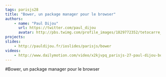 ```yaml
---
tags: parisjs28
title: "Bower, un package manager pour le browser"
authors:
    - name: "Paul Dijou"
      url: https://twitter.com/paul_dijou
      avatar: http://pbs.twimg.com/profile_images/1829772352/tetocarre_bigger.jpg
projects:
slides:
    - http://pauldijou.fr/ioslides/parisjs/bower
videos:
    - http://www.dailymotion.com/video/x2kjvpq_parisjs-27-paul-dijou-bower-un-package-manager-pour-le-browser_webcam
---
```

#Bower, un package manager pour le browser
